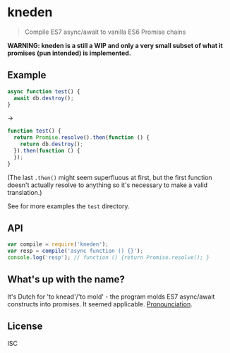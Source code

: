 kneden
======

> Compile ES7 async/await to vanilla ES6 Promise chains

**WARNING: kneden is a still a WIP and only a very small subset of what it promises (pun intended) is implemented.**

Example
-------

```js
async function test() {
  await db.destroy();
}
```

->

```js
function test() {
  return Promise.resolve().then(function () {
    return db.destroy();
  }).then(function () {
  });
}
```

(The last ``.then()`` might seem superfluous at first, but the first function
doesn't actually resolve to anything so it's necessary to make a valid
translation.)

See for more examples the ``test`` directory.

API
---

```js
var compile = require('kneden');
var resp = compile('async function () {}');
console.log('resp'); // function () {return Promise.resolve(); }
```

What's up with the name?
------------------------

It's Dutch for 'to knead'/'to mold' - the program molds ES7 async/await
constructs into promises. It seemed applicable. [Pronounciation](https://upload.wikimedia.org/wikipedia/commons/0/0e/Nl-kneden.ogg).

License
-------

ISC
